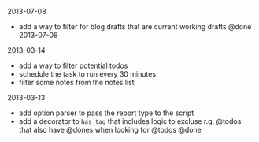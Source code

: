 2013-07-08
- add a way to filter for blog drafts that are current working drafts @done 2013-07-08


2013-03-14
- add a way to filter potential todos
- schedule the task to run every 30 minutes
- filter some notes from the notes list



 2013-03-13

- add option parser to pass the report type to the script
- add a decorator to `has_tag` that includes logic to excluse r.g. @todos that also have @dones when looking for @todos @done
